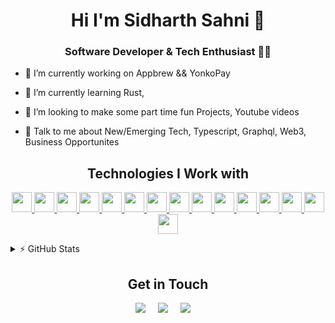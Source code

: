 
<h1 align="center">Hi I'm Sidharth Sahni 👋</h1>
<h3 align="center">Software Developer & Tech Enthusiast 👨‍💻</h3>

- 🔭 I’m currently working on Appbrew && YonkoPay

- 🌱 I’m currently learning Rust,

- 👯 I’m looking to make some part time fun Projects, Youtube  videos

- 💬 Talk to me about New/Emerging Tech, Typescript, Graphql, Web3, Business Opportunites
<!-- - 🥅 2021 Goals: Contribute more to Open Source projects -->

<h2 align="center">Technologies I Work with</h2>

<p align="center">
  <a href= https://github.com/deevo-sage?tab=repositories&q=&type=&language=reactjs&sort= > <img width ='32px' src ='https://raw.githubusercontent.com/rahulbanerjee26/githubAboutMeGenerator/main/icons/reactjs.svg'> </a>
<a href= https://github.com/deevo-sage?tab=repositories&q=&type=&language=graphql&sort= > <img width ='32px' src ='https://raw.githubusercontent.com/rahulbanerjee26/githubAboutMeGenerator/main/icons/graphql.svg'> </a>
<a href= https://github.com/deevo-sage?tab=repositories&q=&type=&language=postgresql&sort= > <img width ='32px' src ='https://raw.githubusercontent.com/rahulbanerjee26/githubAboutMeGenerator/main/icons/postgresql.svg'> </a>
<a href= https://github.com/deevo-sage?tab=repositories&q=&type=&language=mongodb&sort= > <img width ='32px' src ='https://raw.githubusercontent.com/rahulbanerjee26/githubAboutMeGenerator/main/icons/mongodb.svg'> </a>
<a href= https://github.com/deevo-sage?tab=repositories&q=&type=&language=nodejs&sort= > <img width ='32px' src ='https://raw.githubusercontent.com/rahulbanerjee26/githubAboutMeGenerator/main/icons/nodejs.svg'> </a>
  <a href= https://github.com/?tab=repositories&q=&type=&language=sass&sort= > <img width ='32px' src ='https://raw.githubusercontent.com/rahulbanerjee26/githubAboutMeGenerator/main/icons/sass.svg'> </a>
<a href= https://github.com/?tab=repositories&q=&type=&language=gatsby&sort= > <img width ='32px' src ='https://raw.githubusercontent.com/rahulbanerjee26/githubAboutMeGenerator/main/icons/gatsby.svg'> </a>
<a href= https://github.com/?tab=repositories&q=&type=&language=redux&sort= > <img width ='32px' src ='https://raw.githubusercontent.com/rahulbanerjee26/githubAboutMeGenerator/main/icons/redux.svg'> </a>
<a href= https://github.com/?tab=repositories&q=&type=&language=firebase&sort= > <img width ='32px' src ='https://raw.githubusercontent.com/rahulbanerjee26/githubAboutMeGenerator/main/icons/firebase.svg'> </a>
  <a href= https://github.com/deevo-sage?tab=repositories&q=&type=&language=javascript&sort= > <img width ='32px' src ='https://raw.githubusercontent.com/rahulbanerjee26/githubAboutMeGenerator/main/icons/javascript.svg'> </a>
<a href= https://github.com/deevo-sage?tab=repositories&q=&type=&language=typescript&sort= > <img width ='32px' src ='https://raw.githubusercontent.com/rahulbanerjee26/githubAboutMeGenerator/main/icons/typescript.svg'> </a>
<a href= https://github.com/deevo-sage?tab=repositories&q=&type=&language=reactnative&sort= > <img width ='32px' src ='https://raw.githubusercontent.com/rahulbanerjee26/githubAboutMeGenerator/main/icons/reactnative.svg'> </a>
<a href= https://github.com/deevo-sage?tab=repositories&q=&type=&language=cpp&sort= > <img width ='32px' src ='https://raw.githubusercontent.com/rahulbanerjee26/githubAboutMeGenerator/main/icons/cpp.svg'> </a>
<a href= https://github.com/deevo-sage?tab=repositories&q=&type=&language=c&sort= > <img width ='32px' src ='https://raw.githubusercontent.com/rahulbanerjee26/githubAboutMeGenerator/main/icons/c.svg'> </a>
<a href= https://github.com/deevo-sage?tab=repositories&q=&type=&language=css&sort= > <img width ='32px' src ='https://raw.githubusercontent.com/rahulbanerjee26/githubAboutMeGenerator/main/icons/css.svg'> </a>


</p>

<details>
  <summary>⚡ GitHub Stats</summary>
  
  <p align="center">
    <img src="https://github-readme-stats.vercel.app/api/top-langs?username=deevo-sage&show_icons=true&locale=en&layout=compact&theme=radical&langs_count=8"/>
    <img src="https://github-readme-stats.vercel.app/api?username=deevo-sage&show_icons=true&locale=en&theme=radical" alt="SingularisArt"/>
    <img src="https://github-readme-streak-stats.herokuapp.com/?user=deevo-sage&theme=radical"/>
    <img src="https://activity-graph.herokuapp.com/graph?username=deevo-sage&theme=github" />
  </p>
</details>



<!-- <h5>Do give a visit to my <a href="https://www.sidharthsahni.com">Portfolio</a> -->

<h2 align="center">Get in Touch</h2>
<p align="center">
  <a href="mailto:sidsahni00@gmail.com?subject=Hello%20Sidhrth,%20From%20Github"><img src="https://img.shields.io/badge/gmail-%23D14836.svg?&style=for-the-badge&logo=gmail&logoColor=white" /></a>&nbsp;&nbsp;&nbsp;&nbsp;
  <a target="_blank"href="https://www.linkedin.com/in/sidharth-sahni-77951b191/"><img src="https://img.shields.io/badge/linkedin-%230077B5.svg?&style=for-the-badge&logo=linkedin&logoColor=white" /></a>&nbsp;&nbsp;&nbsp;&nbsp;
  <a href="https://www.instagram.com/sidharthhsahni/"><img src="https://img.shields.io/badge/instagram-%23D14836.svg?&style=for-the-badge&logo=instagram&logoColor=pink" /></a>&nbsp;&nbsp;&nbsp;&nbsp;
</p>
<p align="center">
<!-- <img src='https://placekitten.com/200/300' title="Kitten" alt="Please refresh the page if the cat doesn't show up."> -->
</p>

